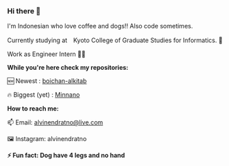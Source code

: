 ### Hi there 👋

I'm Indonesian who love coffee and dogs!! Also code sometimes.

Currently studying at　Kyoto College of Graduate Studies for Informatics. 🏫

Work as Engineer Intern 👷‍♂️

**While you're here check my repositories:**

🆕 Newest : [boichan-alkitab](https://github.com/alvinend/boichan-alkitab)

🔥 Biggest (yet) : [Minnano](https://github.com/alvinend/minnano)

**How to reach me:** 

📫 Email: alvinendratno@live.com

🖼️ Instagram: alvinendratno

**⚡ Fun fact: Dog have 4 legs and no hand**
